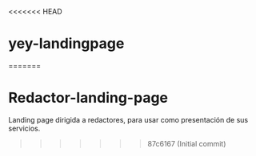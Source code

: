 <<<<<<< HEAD
# yey-landingpage
=======
# Redactor-landing-page
Landing page dirigida a redactores, para usar como presentación de sus servicios.
>>>>>>> 87c6167 (Initial commit)
